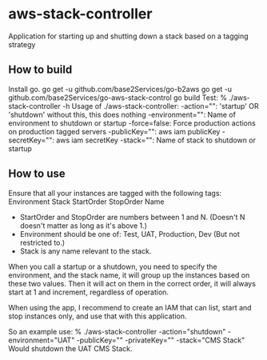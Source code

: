 aws-stack-controller
====================

Application for starting up and shutting down a stack based on a tagging strategy

## How to build ##
Install go.
 go get -u github.com/base2Services/go-b2aws
 go get -u github.com/base2Services/go-aws-stack-control
 go build
Test:
 % ./aws-stack-controller -h
 Usage of ./aws-stack-controller:
   -action="": 'startup' OR 'shutdown' without this, this does nothing
   -environment="": Name of environment to shutdown or startup
   -force=false: Force production actions on production tagged servers
   -publicKey="": aws iam publicKey
   -secretKey="": aws iam secretKey
   -stack="": Name of stack to shutdown or startup

## How to use ##
Ensure that all your instances are tagged with the following tags:
 Environment
 Stack
 StartOrder
 StopOrder
 Name

* StartOrder and StopOrder are numbers between 1 and N. (Doesn't N doesn't matter as long as it's above 1.)
* Environment should be one of: Test, UAT, Production, Dev (But not restricted to.)
* Stack is any name relevant to the stack.

When you call a startup or a shutdown, you need to specify the environment, and the stack name, it will group up the
instances based on these two values. Then it will act on them in the correct order, it will always start at 1 and
increment, regardless of operation.

When using the app, I recommend to create an IAM that can list, start and stop instances only, and use that with this
application.

So an example use:
 % ./aws-stack-controller -action="shutdown" -environment="UAT" -publicKey="" -privateKey="" -stack="CMS Stack"
Would shutdown the UAT CMS Stack.
